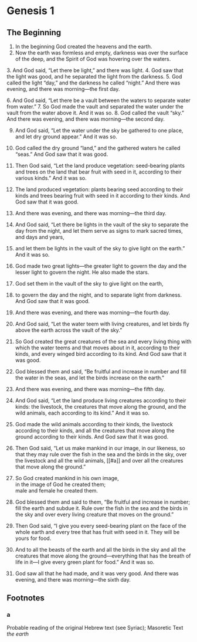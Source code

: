 # Genesis 1
## The Beginning
1. In the beginning God created the heavens and the earth.
2. Now the earth was formless and empty, darkness was over the surface of the deep, and the Spirit of God was hovering over the waters.

3. And God said, “Let there be light,” and there was light.
4. God saw that the light was good, and he separated the light from the darkness.
5. God called the light “day,” and the darkness he called “night.” And there was evening, and there was morning—the first day.

6. And God said, “Let there be a vault between the waters to separate water from water.”
7. So God made the vault and separated the water under the vault from the water above it. And it was so.
8. God called the vault “sky.” And there was evening, and there was morning—the second day.

9. And God said, “Let the water under the sky be gathered to one place, and let dry ground appear.” And it was so.
10. God called the dry ground “land,” and the gathered waters he called “seas.” And God saw that it was good.

11. Then God said, “Let the land produce vegetation: seed-bearing plants and trees on the land that bear fruit with seed in it, according to their various kinds.” And it was so.
12. The land produced vegetation: plants bearing seed according to their kinds and trees bearing fruit with seed in it according to their kinds. And God saw that it was good.
13. And there was evening, and there was morning—the third day.

14. And God said, “Let there be lights in the vault of the sky to separate the day from the night, and let them serve as signs to mark sacred times, and days and years,
15. and let them be lights in the vault of the sky to give light on the earth.” And it was so.
16. God made two great lights—the greater light to govern the day and the lesser light to govern the night. He also made the stars.
17. God set them in the vault of the sky to give light on the earth,
18. to govern the day and the night, and to separate light from darkness. And God saw that it was good.
19. And there was evening, and there was morning—the fourth day.

20. And God said, “Let the water teem with living creatures, and let birds fly above the earth across the vault of the sky.”
21. So God created the great creatures of the sea and every living thing with which the water teems and that moves about in it, according to their kinds, and every winged bird according to its kind. And God saw that it was good.
22. God blessed them and said, “Be fruitful and increase in number and fill the water in the seas, and let the birds increase on the earth."
23. And there was evening, and there was morning—the fifth day.

24. And God said, “Let the land produce living creatures according to their kinds: the livestock, the creatures that move along the ground, and the wild animals, each according to its kind.” And it was so.
25. God made the wild animals according to their kinds, the livestock according to their kinds, and all the creatures that move along the ground according to their kinds. And God saw that it was good.

26. Then God said, “Let us make mankind in our image, in our likeness, so that they may rule over the fish in the sea and the birds in the sky, over the livestock and all the wild animals, [[#a]] and over all the creatures that move along the ground.”

27. So God created mankind in his own image,  
	in the image of God he created them;  
	male and female he created them.

28. God blessed them and said to them, “Be fruitful and increase in number; fill the earth and subdue it. Rule over the fish in the sea and the birds in the sky and over every living creature that moves on the ground.”

29. Then God said, “I give you every seed-bearing plant on the face of the whole earth and every tree that has fruit with seed in it. They will be yours for food.
30. And to all the beasts of the earth and all the birds in the sky and all the creatures that move along the ground—everything that has the breath of life in it—I give every green plant for food.” And it was so.

31. God saw all that he had made, and it was very good. And there was evening, and there was morning—the sixth day.

## Footnotes
### a
Probable reading of the original Hebrew text (see Syriac); Masoretic Text _the earth_